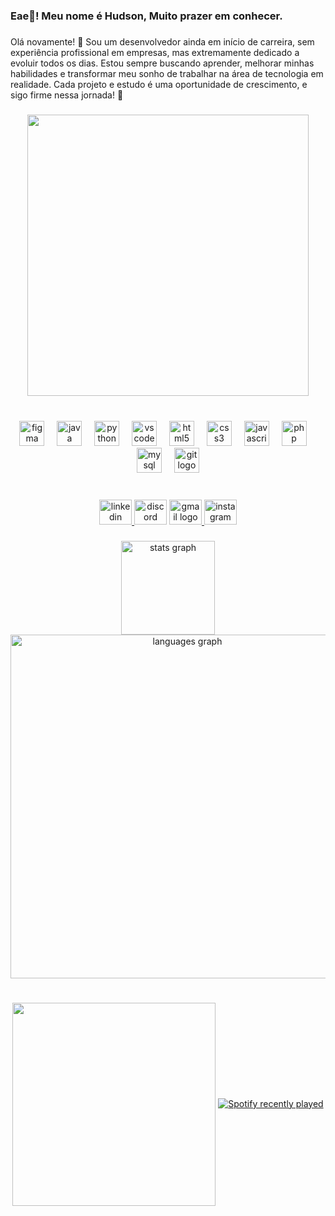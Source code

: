 <h3 align="left">Eae👋! Meu nome é Hudson, Muito prazer em conhecer.</h3>

###

<p align="left">Olá novamente! 👋 Sou um desenvolvedor ainda em início de carreira, sem experiência profissional em empresas, mas extremamente dedicado a evoluir todos os dias. Estou sempre buscando aprender, melhorar minhas habilidades e transformar meu sonho de trabalhar na área de tecnologia em realidade. Cada projeto e estudo é uma oportunidade de crescimento, e sigo firme nessa jornada! 🚀</p>

###

<div align="center">
  <img height="450" src="https://i.pinimg.com/originals/8b/70/4f/8b704f5e6a201423a676c96f8937d3c6.gif"  />
</div>

###

<br clear="both">

<div align="center">
  <img src="https://cdn.jsdelivr.net/gh/devicons/devicon/icons/figma/figma-original.svg" height="40"  width="40" alt="figma logo"  />
  <img width="12" />
  <img src="https://cdn.jsdelivr.net/gh/devicons/devicon/icons/java/java-original.svg" height="40" width="40" alt="java logo"  />
  <img width="12" />
  <img src="https://cdn.jsdelivr.net/gh/devicons/devicon/icons/python/python-original.svg" height="40"width="40"alt="python logo"  />
  <img width="12" />
  <img src="https://cdn.jsdelivr.net/gh/devicons/devicon/icons/vscode/vscode-original.svg" height="40"width="40" alt="vscode logo"  />
  <img width="12" />
  <img src="https://cdn.jsdelivr.net/gh/devicons/devicon/icons/html5/html5-original.svg" height="40"width="40" alt="html5 logo"  />
  <img width="12" />
  <img src="https://cdn.jsdelivr.net/gh/devicons/devicon/icons/css3/css3-original.svg" height="40"width="40" alt="css3 logo"  />
  <img width="12" />
  <img src="https://cdn.jsdelivr.net/gh/devicons/devicon/icons/javascript/javascript-original.svg"width="40" height="40" alt="javascript logo"  />
  <img width="12" />
  <img src="https://cdn.jsdelivr.net/gh/devicons/devicon/icons/php/php-original.svg" height="40"width="40" alt="php logo"  />
  <img width="12" />
  <img src="https://cdn.simpleicons.org/mysql/4479A1" height="40"width="40" alt="mysql logo"  />
  <img width="12" />
  <img src="https://cdn.jsdelivr.net/gh/devicons/devicon/icons/git/git-original.svg" height="40"width="40" alt="git logo"  />
</div>

###

<br clear="both">

<div align="center">
  <a href="www.linkedin.com/in/hudson-pedroso-a985b02bb" target="_blank">
    <img src="https://raw.githubusercontent.com/maurodesouza/profile-readme-generator/master/src/assets/icons/social/linkedin/default.svg" width="52" height="40" alt="linkedin logo"  />
  </a>
  <img src="https://raw.githubusercontent.com/maurodesouza/profile-readme-generator/master/src/assets/icons/social/discord/default.svg" width="52" height="40" alt="discord logo"  />
  <a href="hudsonbk16@gmail.com" target="_blank">
    <img src="https://raw.githubusercontent.com/maurodesouza/profile-readme-generator/master/src/assets/icons/social/gmail/default.svg" width="52" height="40" alt="gmail logo"  />
  </a>
  <a href="https://www.instagram.com/hudson_pd/" target="_blank">
    <img src="https://raw.githubusercontent.com/maurodesouza/profile-readme-generator/master/src/assets/icons/social/instagram/default.svg" width="52" height="40" alt="instagram logo"  />
  </a>
</div>

###

<div align="center">
  <img src="https://github-readme-stats.vercel.app/api?username=HudsonPedroso5&hide_title=false&hide_rank=false&show_icons=true&include_all_commits=true&count_private=true&disable_animations=false&theme=midnight-purple&locale=pt-br&hide_border=false&order=1" height="150" alt="stats graph"  />
  <img src="https://github-readme-stats.vercel.app/api/top-langs?username=HudsonPedroso5&locale=pt-br&hide_title=false&layout=compact&card_width=320&langs_count=12&theme=midnight-purple&hide_border=false&order=2" height="550" alt="languages graph"  />
</div>

###


    

  <div align="center">
    <br clear="both">

<img align="center" height="325" src="https://i.pinimg.com/originals/fe/45/d9/fe45d911aebd5855d8f7b5fb05f83680.gif"  />

  <a href="https://open.spotify.com/user/31aiglivl5tcrtt44jjkxwqnx5f4">
    <img src="https://spotify-recently-played-readme.vercel.app/api?user=31aiglivl5tcrtt44jjkxwqnx5f4&count=5&unique=true" alt="Spotify recently played"  />
  </a>
</div>


###


###
